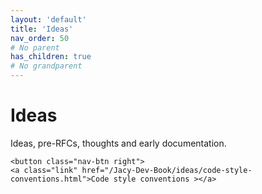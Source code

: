 ```yaml
---
layout: 'default'
title: 'Ideas'
nav_order: 50
# No parent
has_children: true
# No grandparent
---
```


# Ideas

Ideas, pre-RFCs, thoughts and early documentation.
<div class="nav-btn-block">
    
    <button class="nav-btn right">
    <a class="link" href="/Jacy-Dev-Book/ideas/code-style-conventions.html">Code style conventions ></a>
</button>

</div>
